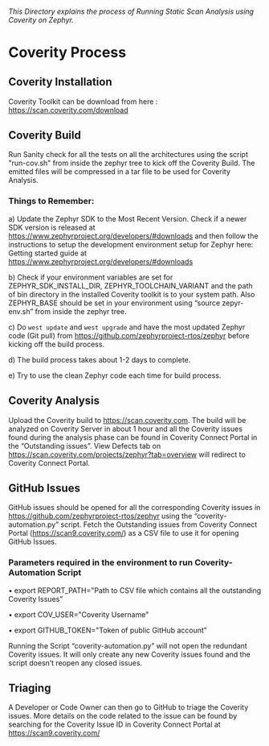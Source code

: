 ###### This Directory explains the process of Running Static Scan Analysis using Coverity on Zephyr. 

# Coverity Process

## Coverity Installation

Coverity Toolkit can be download from here : https://scan.coverity.com/download

## Coverity Build
Run Sanity check for all the tests on all the architectures using the script "run-cov.sh" from inside the zephyr tree to kick off the Coverity Build. The emitted files will be compressed in a tar file to be used for Coverity Analysis.

### Things to Remember:
a)	Update the Zephyr SDK to the Most Recent Version. Check if a newer SDK version is released at https://www.zephyrproject.org/developers/#downloads and then follow the instructions to setup the development environment setup for Zephyr here: Getting started guide at https://www.zephyrproject.org/developers/#downloads

b)	Check if your environment variables are set for ZEPHYR_SDK_INSTALL_DIR, ZEPHYR_TOOLCHAIN_VARIANT and the path of bin directory in the installed Coverity toolkit is to your system path. Also ZEPHYR_BASE should be set in your environment using “source zepyr-env.sh” from inside the zephyr tree.

c)	Do ```west update``` and ```west upgrade``` and have the most updated Zephyr code (Git pull) from https://github.com/zephyrproject-rtos/zephyr before kicking off the build process. 

d)	The build process takes about 1-2 days to complete.

e)	Try to use the clean Zephyr code each time for build process.

## Coverity Analysis
Upload the Coverity build to https://scan.coverity.com. The build will be analyzed on Coverity Server in about 1 hour and all the Coverity issues found during the analysis phase can be found in Coverity Connect Portal in the “Outstanding issues”.  View Defects tab on https://scan.coverity.com/projects/zephyr?tab=overview will redirect to Coverity Connect Portal. 

## GitHub Issues

GitHub issues should be opened for all the corresponding Coverity issues in https://github.com/zephyrproject-rtos/zephyr using the “coverity-automation.py” script. Fetch the Outstanding issues from Coverity Connect Portal (https://scan9.coverity.com/) as a CSV file to use it for opening GitHub Issues.

### Parameters required in the environment to run Coverity-Automation Script

•	export REPORT_PATH="Path to CSV file which contains all the outstanding Coverity Issues”

•	export COV_USER="Coverity Username"

•	export GITHUB_TOKEN="Token of public GitHub account"
 
            
Running the Script “coverity-automation.py” will not open the redundant Coverity issues. It will only create any new Coverity issues found and the script doesn’t reopen any closed issues.

## Triaging

A Developer or Code Owner can then go to GitHub to triage the Coverity issues. More details on the code related to the issue can be found by searching for the Coverity Issue ID in Coverity Connect Portal at https://scan9.coverity.com/

